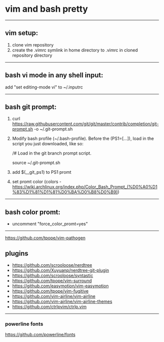 # vim and bash pretty
------------------
## vim setup:
1. clone vim repository
2. create the .vimrc symlink in home directory to .vimrc in cloned repository directory

------------------
## bash vi mode in any shell input:
add "set editing-mode vi" to ~/.inputrc 

------------------
## bash git prompt:

1. curl https://raw.githubusercontent.com/git/git/master/contrib/completion/git-prompt.sh -o ~/.git-prompt.sh
2. Modify bash profile (~/.bash-profile). Before the (PS1=[...]), load in the script you just downloaded, like so:

	/# Load in the git branch prompt script.
	
	source ~/.git-prompt.sh
3.  add $(__git_ps1) to PS1 promt 
4. set promt color (colors - https://wiki.archlinux.org/index.php/Color_Bash_Prompt_(%D0%A0%D1%83%D1%81%D1%81%D0%BA%D0%B8%D0%B9))


------------------
## bash color promt:
- uncomment "force_color_promt=yes"



------------------
https://github.com/tpope/vim-pathogen

## plugins
- https://github.com/scrooloose/nerdtree
- https://github.com/Xuyuanp/nerdtree-git-plugin
- https://github.com/scrooloose/syntastic
- https://github.com/tpope/vim-surround
- https://github.com/easymotion/vim-easymotion
- https://github.com/tpope/vim-fugitive
- https://github.com/vim-airline/vim-airline
- https://github.com/vim-airline/vim-airline-themes
- https://github.com/ctrlpvim/ctrlp.vim

------------------
### powerline fonts
https://github.com/powerline/fonts
